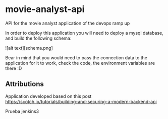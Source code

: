 # movie-analyst-api
API for the movie analyst application of the devops ramp up

In order to deploy this application you will need to deploy a mysql database, and build the following schema:

![alt text][schema.png]


Bear in mind that you would need to pass the connection data to the application for it to work, check the code, the environment variables are there :D

## Attributions
Application developed based on this post https://scotch.io/tutorials/building-and-securing-a-modern-backend-api

Prueba jenkins3
